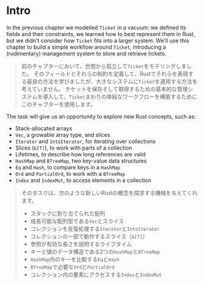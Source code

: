 # Intro

In the previous chapter we modelled `Ticket` in a vacuum: we defined its fields and their constraints, we learned
how to best represent them in Rust, but we didn't consider how `Ticket` fits into a larger system.
We'll use this chapter to build a simple workflow around `Ticket`, introducing a (rudimentary) management system to
store and retrieve tickets.

> 前のチャプターにおいて、世間から孤立して`Ticket`をモデリングしました。
> そのフィールドとそれらの制約を定義して、Rustでそれらを表現する最良の方法を学びましたが、大きなシステムに`Ticket`を適用する方法を考えていません。
> チケットを保存そして取得するための基本的な管理システムを導入して、`Ticket`まわりの単純なワークフローを構築するためにこのチャプターを使用します。

The task will give us an opportunity to explore new Rust concepts, such as:

- Stack-allocated arrays
- `Vec`, a growable array type, and slices
- `Iterator` and `IntoIterator`, for iterating over collections
- Slices (`&[T]`), to work with parts of a collection
- Lifetimes, to describe how long references are valid
- `HashMap` and `BTreeMap`, two key-value data structures
- `Eq` and `Hash`, to compare keys in a `HashMap`
- `Ord` and `PartialOrd`, to work with a `BTreeMap`
- `Index` and `IndexMut`, to access elements in a collection

> そのタスクは、次のような新しいRustの概念を探求する機械を与えてくれます。
>
> - スタックに割り当てられた配列
> - 成長可能な配列型である`Vec`とスライス
> - コレクションを反復処理する`Iterator`と`IntoIterator`
> - コレクションの一部で動作するスライス（`&[T]`）
> - 参照が有効な長さを説明するライフタイム
> - キーと値のデータ構造である2つの`HashMap`と`BTreeMap`
> - `HashMap`内のキーを比較する`Eq`と`Hash`
> - `BTreeMap`で必要な`Ord`と`PartialOrd`
> - コレクション内の要素にアクセスする`Index`と`IndexMut`

